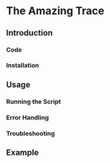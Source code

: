 # The Amazing Trace

## Introduction

### Code

### Installation

## Usage

### Running the Script

### Error Handling

### Troubleshooting

## Example